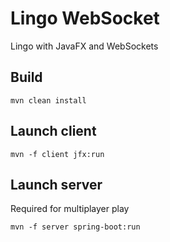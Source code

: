 # Lingo WebSocket

Lingo with JavaFX and WebSockets

## Build

`mvn clean install`

## Launch client

`mvn -f client jfx:run`

## Launch server

Required for multiplayer play

`mvn -f server spring-boot:run`
